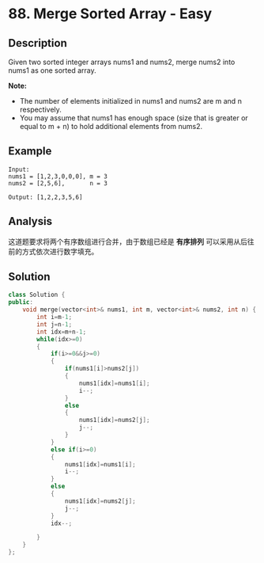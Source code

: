 # 88. Merge Sorted Array - Easy

## Description
Given two sorted integer arrays nums1 and nums2, merge nums2 into nums1 as one sorted array.

**Note:**
- The number of elements initialized in nums1 and nums2 are m and n respectively.
- You may assume that nums1 has enough space (size that is greater or equal to m + n) to hold additional elements from nums2.

## Example
```
Input:
nums1 = [1,2,3,0,0,0], m = 3
nums2 = [2,5,6],       n = 3

Output: [1,2,2,3,5,6]
```

## Analysis
这道题要求将两个有序数组进行合并，由于数组已经是 **有序排列** 可以采用从后往前的方式依次进行数字填充。

## Solution
```c++
class Solution {
public:
    void merge(vector<int>& nums1, int m, vector<int>& nums2, int n) {
        int i=m-1;
        int j=n-1;
        int idx=m+n-1;
        while(idx>=0)
        {
            if(i>=0&&j>=0)
            {
                if(nums1[i]>nums2[j])
                {
                    nums1[idx]=nums1[i];
                    i--;
                }
                else
                {
                    nums1[idx]=nums2[j];
                    j--;
                }
            }
            else if(i>=0)
            {
                nums1[idx]=nums1[i];
                i--;
            }
            else
            {
                nums1[idx]=nums2[j];
                j--;
            }
            idx--;

        }
    }
};
```
